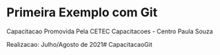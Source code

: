 # Primeira Exemplo com Git

Capacitacao Promovida Pela CETEC Capacitacoes - Centro Paula Souza

Realizacao: Julho/Agosto de 2021# CapacitacaoGit
